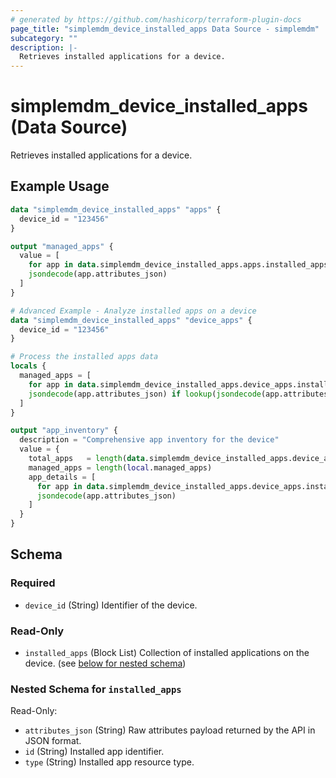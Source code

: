 ```yaml
---
# generated by https://github.com/hashicorp/terraform-plugin-docs
page_title: "simplemdm_device_installed_apps Data Source - simplemdm"
subcategory: ""
description: |-
  Retrieves installed applications for a device.
---
```


# simplemdm_device_installed_apps (Data Source)

Retrieves installed applications for a device.

## Example Usage

```terraform
data "simplemdm_device_installed_apps" "apps" {
  device_id = "123456"
}

output "managed_apps" {
  value = [
    for app in data.simplemdm_device_installed_apps.apps.installed_apps :
    jsondecode(app.attributes_json)
  ]
}
```

```terraform
# Advanced Example - Analyze installed apps on a device
data "simplemdm_device_installed_apps" "device_apps" {
  device_id = "123456"
}

# Process the installed apps data
locals {
  managed_apps = [
    for app in data.simplemdm_device_installed_apps.device_apps.installed_apps :
    jsondecode(app.attributes_json) if lookup(jsondecode(app.attributes_json), "is_managed", false)
  ]
}

output "app_inventory" {
  description = "Comprehensive app inventory for the device"
  value = {
    total_apps   = length(data.simplemdm_device_installed_apps.device_apps.installed_apps)
    managed_apps = length(local.managed_apps)
    app_details = [
      for app in data.simplemdm_device_installed_apps.device_apps.installed_apps :
      jsondecode(app.attributes_json)
    ]
  }
}
```

<!-- schema generated by tfplugindocs -->
## Schema

### Required

- `device_id` (String) Identifier of the device.

### Read-Only

- `installed_apps` (Block List) Collection of installed applications on the device. (see [below for nested schema](#nestedblock--installed_apps))

<a id="nestedblock--installed_apps"></a>
### Nested Schema for `installed_apps`

Read-Only:

- `attributes_json` (String) Raw attributes payload returned by the API in JSON format.
- `id` (String) Installed app identifier.
- `type` (String) Installed app resource type.
